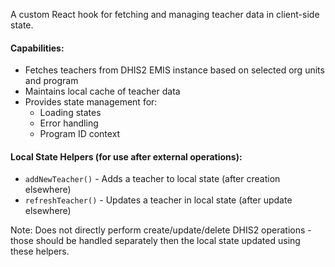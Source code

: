 A custom React hook for fetching and managing teacher data in client-side state.

#### Capabilities:
- Fetches teachers from DHIS2 EMIS instance based on selected org units and program
- Maintains local cache of teacher data
- Provides state management for:
  - Loading states
  - Error handling
  - Program ID context

#### Local State Helpers (for use after external operations):
- `addNewTeacher()` - Adds a teacher to local state (after creation elsewhere)
- `refreshTeacher()` - Updates a teacher in local state (after update elsewhere)

Note: Does not directly perform create/update/delete DHIS2 operations - those should be handled separately then the local state updated using these helpers.